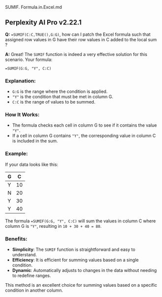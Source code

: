SUMIF. Formula.in.Excel.md

## Perplexity AI Pro v2.22.1

**Q:** `=SUMIF(C:C,TRUE(),G:G)`, how can I patch the Excel formula such that assigned row values in G have their row values in C added to the local sum ?

**A:** Great! The `SUMIF` function is indeed a very effective solution for this scenario. Your formula:

```excel
=SUMIF(G:G, "Y", C:C)
```

### Explanation:
- `G:G` is the range where the condition is applied.
- `"Y"` is the condition that must be met in column G.
- `C:C` is the range of values to be summed.

### How It Works:
- The formula checks each cell in column G to see if it contains the value `"Y"`.
- If a cell in column G contains `"Y"`, the corresponding value in column C is included in the sum.

### Example:
If your data looks like this:

| G  | C  |
|----|----|
| Y  | 10 |
| N  | 20 |
| Y  | 30 |
| Y  | 40 |

The formula `=SUMIF(G:G, "Y", C:C)` will sum the values in column C where column G is `"Y"`, resulting in `10 + 30 + 40 = 80`.

### Benefits:
- **Simplicity**: The `SUMIF` function is straightforward and easy to understand.
- **Efficiency**: It is efficient for summing values based on a single condition.
- **Dynamic**: Automatically adjusts to changes in the data without needing to redefine ranges.

This method is an excellent choice for summing values based on a specific condition in another column.
